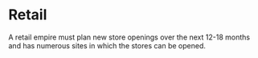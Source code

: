 # Retail
A retail empire must plan new store openings over the next 12-18 months and has numerous sites in which the stores can be opened. 
